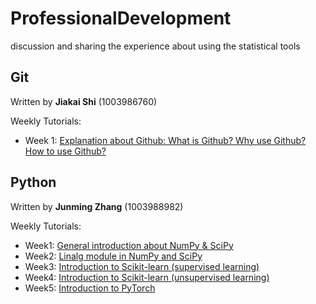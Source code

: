 # ProfessionalDevelopment
discussion and sharing the experience about using the statistical tools

## Git
Written by __Jiakai Shi__ (1003986760)

Weekly Tutorials:
- Week 1: [Explanation about Github: What is Github? Why use Github? How to use Github?](./Week1/git/README.md)

## Python
Written by __Junming Zhang__ (1003988982)

Weekly Tutorials:
- Week1: [General introduction about NumPy & SciPy](./Week1/Python/README.md)
- Week2: [Linalg module in NumPy and SciPy](./Week2/Python/README.md)
- Week3: [Introduction to Scikit-learn (supervised learning)](./week3/Python/README.md)
- Week4: [Introduction to Scikit-learn (unsupervised learning)](./week4/Python/README.md)
- Week5: [Introduction to PyTorch](./Week5/Python/README.md)
